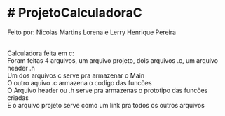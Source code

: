 <h1># ProjetoCalculadoraC</h1>
Feito por: Nicolas Martins Lorena e Lerry Henrique Pereira<br><br>

Calculadora feita em c: <br>
Foram feitas 4 arquivos, um arquivo projeto, dois arquivos .c, um arquivo header .h 
<br>
Um dos arquivos c serve pra armazenar o Main
<br>
O outro aquivo .c armazena o codigo das funcões
<br>
O Arquivo header ou .h serve pra armazenas o prototipo das funcões criadas
<br>
E o arquivo projeto serve como um link pra todos os outros arquivos
<br>
